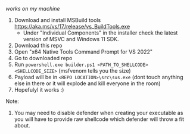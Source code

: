 *works on my machine*

1. Download and install MSBuild tools https://aka.ms/vs/17/release/vs_BuildTools.exe
    - Under "Individual Components" in the installer check the latest version of MSVC and Windows 11 SDK.
3. Download this repo
4. Open "x64 Native Tools Command Prompt for VS 2022"
5. Go to downloaded repo
6. Run `powershell.exe builder.ps1 <PATH_TO_SHELLCODE> <SHELLCODE_SIZE>` (msfvenom tells you the size)
7. Payload will be in `<REPO LOCATION>\src\sus.exe` (dont touch anything else in there or it will explode and kill everyone in the room)
8. Hopefulyl it works :)

Note:
1. You may need to disable defender when creating your executable as you will have to provide raw shellcode which defender will throw a fit about.
